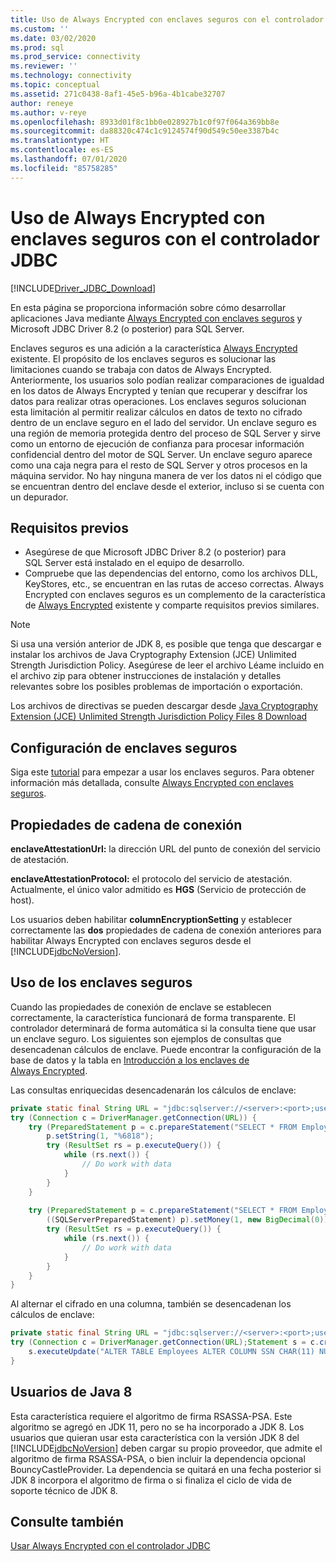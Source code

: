```yaml
---
title: Uso de Always Encrypted con enclaves seguros con el controlador JDBC | Microsoft Docs
ms.custom: ''
ms.date: 03/02/2020
ms.prod: sql
ms.prod_service: connectivity
ms.reviewer: ''
ms.technology: connectivity
ms.topic: conceptual
ms.assetid: 271c0438-8af1-45e5-b96a-4b1cabe32707
author: reneye
ms.author: v-reye
ms.openlocfilehash: 8933d01f8c1bb0e028927b1c0f97f064a369bb8e
ms.sourcegitcommit: da88320c474c1c9124574f90d549c50ee3387b4c
ms.translationtype: HT
ms.contentlocale: es-ES
ms.lasthandoff: 07/01/2020
ms.locfileid: "85758285"
---
```

# <a name="using-always-encrypted-with-secure-enclaves-with-the-jdbc-driver"></a>Uso de Always Encrypted con enclaves seguros con el controlador JDBC
[!INCLUDE[Driver_JDBC_Download](../../includes/driver_jdbc_download.md)]

En esta página se proporciona información sobre cómo desarrollar aplicaciones Java mediante [Always Encrypted con enclaves seguros](../../relational-databases/security/encryption/always-encrypted-enclaves.md) y Microsoft JDBC Driver 8.2 (o posterior) para SQL Server.

Enclaves seguros es una adición a la característica [Always Encrypted](../../relational-databases/security/encryption/always-encrypted-database-engine.md) existente. El propósito de los enclaves seguros es solucionar las limitaciones cuando se trabaja con datos de Always Encrypted. Anteriormente, los usuarios solo podían realizar comparaciones de igualdad en los datos de Always Encrypted y tenían que recuperar y descifrar los datos para realizar otras operaciones. Los enclaves seguros solucionan esta limitación al permitir realizar cálculos en datos de texto no cifrado dentro de un enclave seguro en el lado del servidor. Un enclave seguro es una región de memoria protegida dentro del proceso de SQL Server y sirve como un entorno de ejecución de confianza para procesar información confidencial dentro del motor de SQL Server. Un enclave seguro aparece como una caja negra para el resto de SQL Server y otros procesos en la máquina servidor. No hay ninguna manera de ver los datos ni el código que se encuentran dentro del enclave desde el exterior, incluso si se cuenta con un depurador.

## <a name="prerequisites"></a>Requisitos previos
- Asegúrese de que Microsoft JDBC Driver 8.2 (o posterior) para SQL Server está instalado en el equipo de desarrollo.
- Compruebe que las dependencias del entorno, como los archivos DLL, KeyStores, etc., se encuentran en las rutas de acceso correctas. Always Encrypted con enclaves seguros es un complemento de la característica de [Always Encrypted](../../connect/jdbc/using-always-encrypted-with-the-jdbc-driver.md) existente y comparte requisitos previos similares.

> [!Note]
> Si usa una versión anterior de JDK 8, es posible que tenga que descargar e instalar los archivos de Java Cryptography Extension (JCE) Unlimited Strength Jurisdiction Policy. Asegúrese de leer el archivo Léame incluido en el archivo zip para obtener instrucciones de instalación y detalles relevantes sobre los posibles problemas de importación o exportación.  
>
> Los archivos de directivas se pueden descargar desde [Java Cryptography Extension (JCE) Unlimited Strength Jurisdiction Policy Files 8 Download](https://www.oracle.com/technetwork/java/javase/downloads/jce8-download-2133166.html)

## <a name="setting-up-secure-enclaves"></a>Configuración de enclaves seguros
Siga este [tutorial](../../relational-databases/security/tutorial-getting-started-with-always-encrypted-enclaves.md) para empezar a usar los enclaves seguros. Para obtener información más detallada, consulte [Always Encrypted con enclaves seguros](../../relational-databases/security/encryption/always-encrypted-enclaves.md).

## <a name="connection-string-properties"></a>Propiedades de cadena de conexión
**enclaveAttestationUrl:** la dirección URL del punto de conexión del servicio de atestación.

**enclaveAttestationProtocol:** el protocolo del servicio de atestación. Actualmente, el único valor admitido es **HGS** (Servicio de protección de host).

Los usuarios deben habilitar **columnEncryptionSetting** y establecer correctamente las **dos** propiedades de cadena de conexión anteriores para habilitar Always Encrypted con enclaves seguros desde el [!INCLUDE[jdbcNoVersion](../../includes/jdbcnoversion_md.md)].

## <a name="working-with-secure-enclaves"></a>Uso de los enclaves seguros
Cuando las propiedades de conexión de enclave se establecen correctamente, la característica funcionará de forma transparente. El controlador determinará de forma automática si la consulta tiene que usar un enclave seguro. Los siguientes son ejemplos de consultas que desencadenan cálculos de enclave. Puede encontrar la configuración de la base de datos y la tabla en [Introducción a los enclaves de Always Encrypted](../../relational-databases/security/tutorial-getting-started-with-always-encrypted-enclaves.md).

Las consultas enriquecidas desencadenarán los cálculos de enclave:
```java
private static final String URL = "jdbc:sqlserver://<server>:<port>;user=<username>;password=<password>;databaseName=ContosoHR;columnEncryptionSetting=enabled;enclaveAttestationUrl=<attestation-url>;enclaveAttestationProtocol=<attestation-protocol>;";
try (Connection c = DriverManager.getConnection(URL)) {
    try (PreparedStatement p = c.prepareStatement("SELECT * FROM Employees WHERE SSN LIKE ?")) {
        p.setString(1, "%6818");
        try (ResultSet rs = p.executeQuery()) {
            while (rs.next()) {
                // Do work with data
            }
        }
    }
    
    try (PreparedStatement p = c.prepareStatement("SELECT * FROM Employees WHERE SALARY > ?")) {
        ((SQLServerPreparedStatement) p).setMoney(1, new BigDecimal(0));
        try (ResultSet rs = p.executeQuery()) {
            while (rs.next()) {
                // Do work with data
            }
        }
    }
}
```

Al alternar el cifrado en una columna, también se desencadenan los cálculos de enclave:
```java
private static final String URL = "jdbc:sqlserver://<server>:<port>;user=<username>;password=<password>;databaseName=ContosoHR;columnEncryptionSetting=enabled;enclaveAttestationUrl=<attestation-url>;enclaveAttestationProtocol=<attestation-protocol>;";
try (Connection c = DriverManager.getConnection(URL);Statement s = c.createStatement()) {
    s.executeUpdate("ALTER TABLE Employees ALTER COLUMN SSN CHAR(11) NULL WITH (ONLINE = ON)");
}
```

## <a name="java-8-users"></a>Usuarios de Java 8
Esta característica requiere el algoritmo de firma RSASSA-PSA. Este algoritmo se agregó en JDK 11, pero no se ha incorporado a JDK 8. Los usuarios que quieran usar esta característica con la versión JDK 8 del [!INCLUDE[jdbcNoVersion](../../includes/jdbcnoversion_md.md)] deben cargar su propio proveedor, que admite el algoritmo de firma RSASSA-PSA, o bien incluir la dependencia opcional BouncyCastleProvider. La dependencia se quitará en una fecha posterior si JDK 8 incorpora el algoritmo de firma o si finaliza el ciclo de vida de soporte técnico de JDK 8.

## <a name="see-also"></a>Consulte también
[Usar Always Encrypted con el controlador JDBC](../../connect/jdbc/using-always-encrypted-with-the-jdbc-driver.md)  
